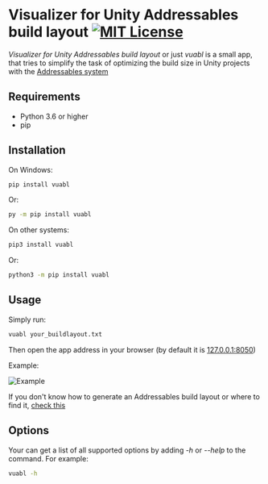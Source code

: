# Visualizer for Unity Addressables build layout [![MIT License](https://img.shields.io/badge/License-MIT-blue.svg)](LICENSE)

*Visualizer for Unity Addressables build layout* or just *vuabl* is a small app, that tries to simplify the task of optimizing the build size in Unity projects with the [Addressables system](https://docs.unity3d.com/Packages/com.unity.addressables@1.18/manual/index.html)

## Requirements
- Python 3.6 or higher
- pip

## Installation

On Windows:
```bash
pip install vuabl
```
Or:
```bash
py -m pip install vuabl
```

On other systems:
```bash
pip3 install vuabl
```
Or:
```bash
python3 -m pip install vuabl
```

## Usage
Simply run:
```bash
vuabl your_buildlayout.txt
```

Then open the app address in your browser (by default it is [127.0.0.1:8050](http://127.0.0.1:8050/))

Example:

![Example](https://media3.giphy.com/media/TeLeBQcSw1JoUSyl2o/giphy.gif?cid=790b76118ea89de73c74b1dfe6549074161497e763dc0399&rid=giphy.gif&ct=g)

If you don't know how to generate an Addressables build layout or where to find it, [check this](https://docs.unity3d.com/Packages/com.unity.addressables@1.18/manual/BuildLayoutReport.html#creating-a-build-report)

## Options
Your can get a list of all supported options by adding *-h* or *--help* to the command. For example:
```bash
vuabl -h
```
